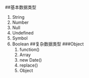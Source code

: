 ##基本数据类型
1. String
2. Number
3. Null
4. Undefined
5. Symbol
6. Boolean
##复杂数据类型
###Object
   1. function()
   2. Array
   3. new Date()
   4. replace()
   5. Object
